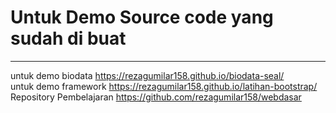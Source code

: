 # Untuk Demo Source code yang sudah di buat

---

untuk demo biodata https://rezagumilar158.github.io/biodata-seal/
</br>
untuk demo framework https://rezagumilar158.github.io/latihan-bootstrap/
</br>
Repository Pembelajaran https://github.com/rezagumilar158/webdasar
